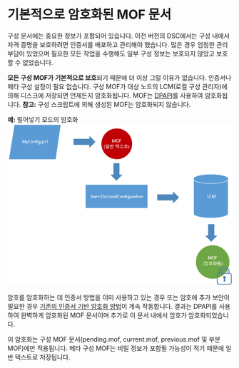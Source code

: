 # 기본적으로 암호화된 MOF 문서

구성 문서에는 중요한 정보가 포함되어 있습니다. 이전 버전의 DSC에서는 구성 내에서 자격 증명을 보호하려면 인증서를 배포하고 관리해야 했습니다. 많은 경우 엄청한 관리 부담이 있었으며 필요한 모든 작업을 수행해도 일부 구성 정보는 보호되지 않았고 보호할 수 없었습니다. 

**모든 구성 MOF가 기본적으로 보호**되기 때문에 더 이상 그럴 이유가 없습니다. 인증서나 메타 구성 설정이 필요 없습니다. 구성 MOF가 대상 노드의 LCM(로컬 구성 관리자)에 의해 디스크에 저장되면 언제든지 암호화됩니다. MOF는 [DPAPI](https://msdn.microsoft.com/en-us/library/ms995355.aspx)를 사용하여 암호화됩니다. **참고:** 구성 스크립트에 의해 생성된 MOF는 암호화되지 않습니다.

**예:** 밀어넣기 모드의 암호화
![MOF 암호화](images/MOF_Encryption.jpg)

암호를 암호화하는 데 인증서 방법을 이미 사용하고 있는 경우 또는 암호에 추가 보안이 필요한 경우 [기존의 인증서 기반 암호화 방법](https://msdn.microsoft.com/en-us/powershell/dsc/securemof)이 계속 작동합니다. 결과는 DPAPI를 사용하여 완벽하게 암호화된 MOF 문서이며 추가로 이 문서 내에서 암호가 암호화되었습니다.

이 암호화는 구성 MOF 문서(pending.mof, current.mof, previous.mof 및 부분 MOF)에만 적용됩니다. 메타 구성 MOF는 비밀 정보가 포함될 가능성이 적기 때문에 일반 텍스트로 저장됩니다.
<!--HONumber=Mar16_HO2-->
